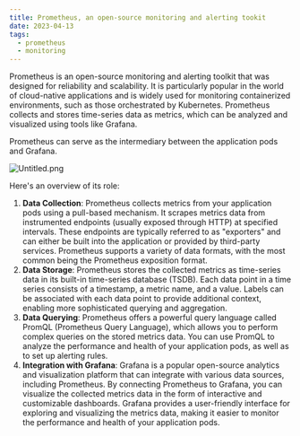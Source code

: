 ```yaml
---
title: Prometheus, an open-source monitoring and alerting tookit
date: 2023-04-13
tags:
  - prometheus
  - monitoring
---
```


Prometheus is an open-source monitoring and alerting toolkit that was designed for reliability and scalability. It is particularly popular in the world of cloud-native applications and is widely used for monitoring containerized environments, such as those orchestrated by Kubernetes. Prometheus collects and stores time-series data as metrics, which can be analyzed and visualized using tools like Grafana.


Prometheus can serve as the intermediary between the application pods and Grafana. 


![Untitled.png](https://prod-files-secure.s3.us-west-2.amazonaws.com/875308e8-8000-4329-b1aa-ffd95b33ba6e/cc00c70b-eb95-494b-b2ac-79554507d101/Untitled.png?X-Amz-Algorithm=AWS4-HMAC-SHA256&X-Amz-Content-Sha256=UNSIGNED-PAYLOAD&X-Amz-Credential=AKIAT73L2G45HZZMZUHI%2F20231213%2Fus-west-2%2Fs3%2Faws4_request&X-Amz-Date=20231213T012659Z&X-Amz-Expires=3600&X-Amz-Signature=01deb61751cdd98e10271339eddaeb6ad04aef7227647c8f097f8b51fd557019&X-Amz-SignedHeaders=host&x-id=GetObject)


Here's an overview of its role:

1. **Data Collection**: Prometheus collects metrics from your application pods using a pull-based mechanism. It scrapes metrics data from instrumented endpoints (usually exposed through HTTP) at specified intervals. These endpoints are typically referred to as "exporters" and can either be built into the application or provided by third-party services. Prometheus supports a variety of data formats, with the most common being the Prometheus exposition format.
2. **Data Storage**: Prometheus stores the collected metrics as time-series data in its built-in time-series database (TSDB). Each data point in a time series consists of a timestamp, a metric name, and a value. Labels can be associated with each data point to provide additional context, enabling more sophisticated querying and aggregation.
3. **Data Querying**: Prometheus offers a powerful query language called PromQL (Prometheus Query Language), which allows you to perform complex queries on the stored metrics data. You can use PromQL to analyze the performance and health of your application pods, as well as to set up alerting rules.
4. **Integration with Grafana**: Grafana is a popular open-source analytics and visualization platform that can integrate with various data sources, including Prometheus. By connecting Prometheus to Grafana, you can visualize the collected metrics data in the form of interactive and customizable dashboards. Grafana provides a user-friendly interface for exploring and visualizing the metrics data, making it easier to monitor the performance and health of your application pods.

